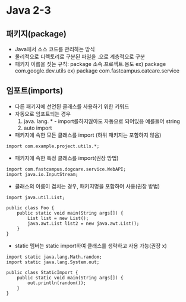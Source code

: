 # Java 2-3
## 패키지(package)
* Java에서 소스 코드를 관리하는 방식
* 물리적으로 디렉토리로 구분된 파일을 .으로 계층적으로 구분
* 패키지 이름을 짓는 규칙: package 소속.프로젝트.용도 
ex) package com.google.dev.utils ex) package com.fastcampus.catcare.service
## 임포트(imports)
* 다른 패키지에 선언된 클래스를 사용하기 위한 키워드
* 자동으로 임포트되는 경우
  1. java. lang. * - import를하지않아도 자동으로 되어있음 예를들어 string
  2. auto import 
* 패키지에 속한 모든 클래스를 import (하위 패키지는 포함하지 않음)
````
import com.example.project.utils.*;
````
* 패키지에 속한 특정 클래스를 import(권장 방법)
````
import com.fastcampus.dogcare.service.WebAPI;
import java.io.InputStream;
````
* 클래스의 이름이 겹치는 경우, 패키지명을 포함하여 사용(권장 방법)
````
import java.util.List;

public class Foo {
    public static void main(String args[]) {
        List list = new List();
        java.awt.List list2 = new java.awt.List();
    }
}
````
* static 멤버는 static import하여 클래스를 생략하고 사용 가능(권장 x)
````
import static java.lang.Math.random;
import static java.lang.System.out;

public class StaticImport {
    public static void main(String args[]) {
        out.println(random());
    }
}
````